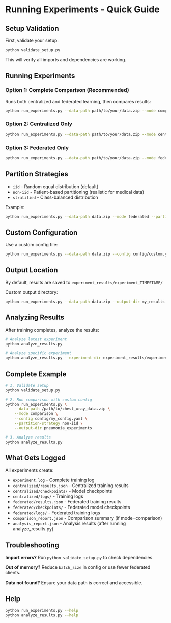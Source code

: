 # Running Experiments - Quick Guide

## Setup Validation

First, validate your setup:
```bash
python validate_setup.py
```

This will verify all imports and dependencies are working.

## Running Experiments

### Option 1: Complete Comparison (Recommended)
Runs both centralized and federated learning, then compares results:

```bash
python run_experiments.py --data-path path/to/your/data.zip --mode comparison
```

### Option 2: Centralized Only
```bash
python run_experiments.py --data-path path/to/your/data.zip --mode centralized
```

### Option 3: Federated Only
```bash
python run_experiments.py --data-path path/to/your/data.zip --mode federated --partition-strategy iid
```

## Partition Strategies

- `iid` - Random equal distribution (default)
- `non-iid` - Patient-based partitioning (realistic for medical data)
- `stratified` - Class-balanced distribution

Example:
```bash
python run_experiments.py --data-path data.zip --mode federated --partition-strategy non-iid
```

## Custom Configuration

Use a custom config file:
```bash
python run_experiments.py --data-path data.zip --config config/custom.yaml --mode comparison
```

## Output Location

By default, results are saved to `experiment_results/experiment_TIMESTAMP/`

Custom output directory:
```bash
python run_experiments.py --data-path data.zip --output-dir my_results --mode comparison
```

## Analyzing Results

After training completes, analyze the results:
```bash
# Analyze latest experiment
python analyze_results.py

# Analyze specific experiment
python analyze_results.py --experiment-dir experiment_results/experiment_20250115_123456
```

## Complete Example

```bash
# 1. Validate setup
python validate_setup.py

# 2. Run comparison with custom config
python run_experiments.py \
    --data-path /path/to/chest_xray_data.zip \
    --mode comparison \
    --config config/my_config.yaml \
    --partition-strategy non-iid \
    --output-dir pneumonia_experiments

# 3. Analyze results
python analyze_results.py
```

## What Gets Logged

All experiments create:
- `experiment.log` - Complete training log
- `centralized/results.json` - Centralized training results
- `centralized/checkpoints/` - Model checkpoints
- `centralized/logs/` - Training logs
- `federated/results.json` - Federated training results
- `federated/checkpoints/` - Federated model checkpoints
- `federated/logs/` - Federated training logs
- `comparison_report.json` - Comparison summary (if mode=comparison)
- `analysis_report.json` - Analysis results (after running analyze_results.py)

## Troubleshooting

**Import errors?**
Run `python validate_setup.py` to check dependencies.

**Out of memory?**
Reduce `batch_size` in config or use fewer federated clients.

**Data not found?**
Ensure your data path is correct and accessible.

## Help

```bash
python run_experiments.py --help
python analyze_results.py --help
```
